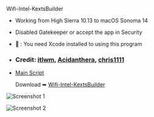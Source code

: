 Wifi-Intel-KextsBuilder

- Working from High Sierra 10.13 to macOS Sonoma 14
- Disabled Gatekeeper or accept the app in Security
- 🚫 : You need Xcode installed to using this program
- ### Credit: [itlwm](https://github.com/OpenIntelWireless/itlwm), [Acidanthera](https://github.com/acidanthera), [chris1111](https://github.com/chris1111)
- [Main Script](https://github.com/chris1111/Wifi-Intel-KextsBuilder/blob/Master/Resources/script)

  Download ➥ [Wifi-Intel-KextsBuilder](https://github.com/chris1111/Wifi-Intel-KextsBuilder/releases/tag/V1)
  
![Screenshot 1](https://github.com/chris1111/Wifi-Intel-KextsBuilder/assets/6248794/4ed8dfca-910f-4950-b049-255645da48a7)

![Screenshot 2](https://github.com/chris1111/Wifi-Intel-KextsBuilder/assets/6248794/2c7b87ec-9d3b-4577-94eb-5b5c51a17c51)


